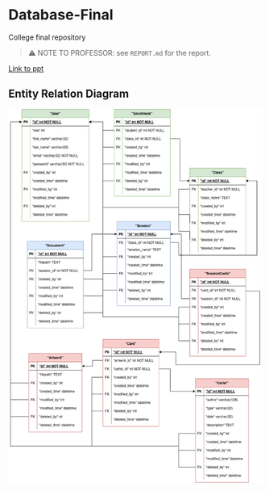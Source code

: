 # Database-Final

College final repository

> :warning: NOTE TO PROFESSOR: see `REPORT.md` for the report.

[Link to ppt](https://www.canva.com/design/DAFT9TOYoUA/8xZj9okHMBBSrE3zv1CpVQ/edit?utm_content=DAFT9TOYoUA&utm_campaign=designshare&utm_medium=link2&utm_source=sharebutton)

## Entity Relation Diagram

![erd](erd.png)

